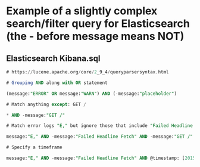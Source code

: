 # Example of a slightly complex search/filter query for Elasticsearch (the - before message means NOT)

## Elasticsearch Kibana.sql

```sql
# https://lucene.apache.org/core/2_9_4/queryparsersyntax.html

# Grouping AND along with OR statement

(message:"ERROR" OR message:"WARN") AND (-message:"placeholder")

# Match anything except: GET /

* AND -message:"GET /"

# Match error logs "E," but ignore those that include "Failed Headline Fetch" or "GET /" or "INFO"

message:"E," AND -message:"Failed Headline Fetch" AND -message:"GET /" AND -message:"INFO"

# Specify a timeframe

message:"E," AND -message:"Failed Headline Fetch" AND @timestamp: [2015-06-11T10:00:00 TO 2015-06-11T21:00:00]
```

